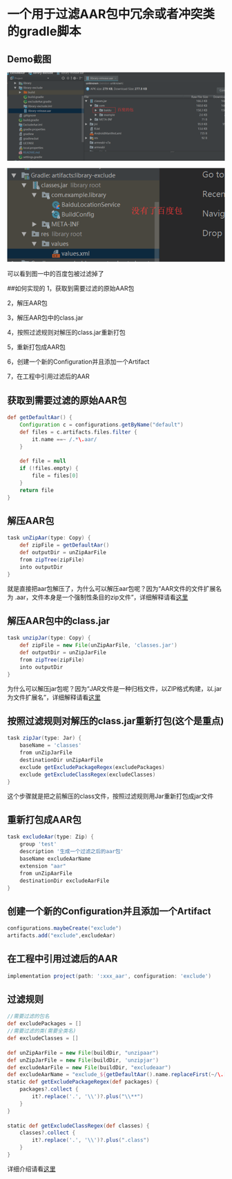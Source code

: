 # 一个用于过滤AAR包中冗余或者冲突类的gradle脚本

## Demo截图
![demo](./img/demo.png)

![demo1](./img/demo1.png)

可以看到图一中的百度包被过滤掉了

##如何实现的
1，获取到需要过滤的原始AAR包

2，解压AAR包

3，解压AAR包中的class.jar

4，按照过滤规则对解压的class.jar重新打包

5，重新打包成AAR包

6，创建一个新的Configuration并且添加一个Artifact

7，在工程中引用过滤后的AAR

## 获取到需要过滤的原始AAR包
```Groovy
def getDefaultAar() {
    Configuration c = configurations.getByName("default")
    def files = c.artifacts.files.filter {
        it.name ==~ /.*\.aar/
    }

    def file = null
    if (!files.empty) {
        file = files[0]
    }
    return file
}
```
## 解压AAR包
```Groovy
task unZipAar(type: Copy) {
    def zipFile = getDefaultAar()
    def outputDir = unZipAarFile
    from zipTree(zipFile)
    into outputDir
}
```
就是直接把aar包解压了，为什么可以解压aar包呢？因为“AAR文件的文件扩展名为 .aar，文件本身是一个强制性条目的zip文件”，详细解释请看[这里](https://developer.android.google.cn/studio/projects/android-library#aar-contents)
## 解压AAR包中的class.jar
```Groovy
task unzipJar(type: Copy) {
    def zipFile = new File(unZipAarFile, 'classes.jar')
    def outputDir = unZipJarFile
    from zipTree(zipFile)
    into outputDir
}
```
为什么可以解压jar包呢？因为“JAR文件是一种归档文件，以ZIP格式构建，以.jar为文件扩展名”，详细解释请看[这里](https://zh.wikipedia.org/zh-hans/JAR_(%E6%96%87%E4%BB%B6%E6%A0%BC%E5%BC%8F))
## 按照过滤规则对解压的class.jar重新打包(这个是重点)
```Groovy
task zipJar(type: Jar) {
    baseName = 'classes'
    from unZipJarFile
    destinationDir unZipAarFile
    exclude getExcludePackageRegex(excludePackages)
    exclude getExcludeClassRegex(excludeClasses)
}
```
这个步骤就是把之前解压的class文件，按照过滤规则用Jar重新打包成jar文件
## 重新打包成AAR包
```Groovy
task excludeAar(type: Zip) {
    group 'test'
    description '生成一个过滤之后的aar包'
    baseName excludeAarName
    extension "aar"
    from unZipAarFile
    destinationDir excludeAarFile
}
```
## 创建一个新的Configuration并且添加一个Artifact
```Groovy
configurations.maybeCreate("exclude")
artifacts.add("exclude",excludeAar)
```
## 在工程中引用过滤后的AAR
```Groovy
implementation project(path: ':xxx_aar', configuration: 'exclude')
```
## 过滤规则
```Groovy
//需要过滤的包名
def excludePackages = []
//需要过滤的类(需要全类名)
def excludeClasses = []

def unZipAarFile = new File(buildDir, "unzipaar")
def unZipJarFile = new File(buildDir, 'unzipjar')
def excludeAarFile = new File(buildDir, "excludeaar")
def excludeAarName = "exclude_${getDefaultAar().name.replaceFirst(~/\.[^.]+$/, '')}"
static def getExcludePackageRegex(def packages) {
    packages?.collect {
        it?.replace('.', '\\')?.plus("\\**")
    }
}

static def getExcludeClassRegex(def classes) {
    classes?.collect {
        it?.replace('.', '\\')?.plus(".class")
    }
}
```
详细介绍请看[这里](https://blog.csdn.net/baidu_34012226/article/details/80104771)